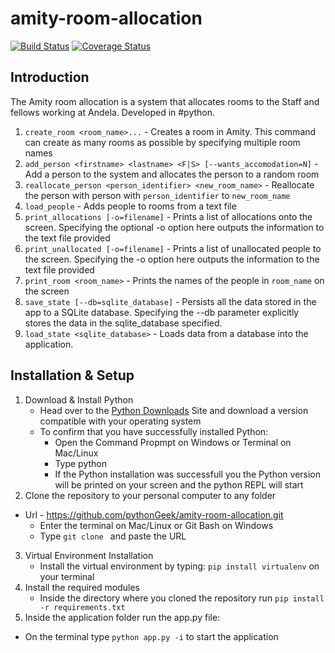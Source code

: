 # amity-room-allocation
[![Build Status](https://travis-ci.org/pythonGeek/amity-room-allocation.svg?branch=develop)](https://travis-ci.org/pythonGeek/amity-room-allocation)
[![Coverage Status](https://coveralls.io/repos/github/pythonGeek/amity-room-allocation/badge.svg)](https://coveralls.io/github/pythonGeek/amity-room-allocation)
## Introduction
The Amity room allocation is a system that allocates rooms to the Staff and fellows working at Andela. Developed in #python.

1. `create_room <room_name>...` - Creates a room in Amity. This command can create as many rooms as possible by specifying multiple room names
2. `add_person <firstname> <lastname> <F|S> [--wants_accomodation=N]` - Add a person to the system and allocates the person to a random room
3. `reallocate_person <person_identifier> <new_room_name>` - Reallocate the person with person with `person_identifier` to `new_room_name`
4. `load_people` - Adds people to rooms from a text file
5. `print_allocations [-o=filename]` - Prints a list of allocations  onto the screen. Specifying the optional -o option here outputs the information to the text file provided
6. `print_unallocated [-o=filename]` - Prints a list of unallocated people to the screen. Specifying the -o option here outputs the information to the text file provided
7. `print_room <room_name>` - Prints the names of the people in `room_name` on the screen
8. `save_state [--db=sqlite_database]` - Persists all the data stored in the app to a SQLite database. Specifying the --db parameter explicitly stores the data in the sqlite_database specified.
9. `load_state <sqlite_database>` - Loads data from a database into the application.

## Installation & Setup
1. Download & Install Python
 	* Head over to the [Python Downloads](https://www.python.org/downloads/) Site and download a version compatible with your operating system
 	* To confirm that you have successfully installed Python:
		* Open the Command Propmpt on Windows or Terminal on Mac/Linux
		* Type python
		* If the Python installation was successfull you the Python version will be printed on your screen and the python REPL will start
2. Clone the repository to your personal computer to any folder
  * Url  - https://github.com/pythonGeek/amity-room-allocation.git
 	* Enter the terminal on Mac/Linux or Git Bash on Windows
 	* Type `git clone ` and paste the URL

3. Virtual Environment Installation
 	* Install the virtual environment by typing: `pip install virtualenv` on your terminal
4. Install the required modules
 	* Inside the directory where you cloned the repository run `pip install -r requirements.txt`
5. Inside the application folder run the app.py file:
 * On the terminal type `python app.py -i` to start the application

